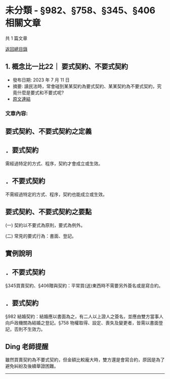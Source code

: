 # 未分類 - §982、§758、§345、§406 相關文章

共 1 篇文章

[返回總目錄](00_總目錄.md)

## 1. 概念比一比22｜ 要式契約、不要式契約

- 發布日期: 2023 年 7 月 11 日
- 摘要: 讀民法時，常會碰到某某契約為要式契約、某某契約為不要式契約，究竟什麼是要式和不要式呢?
- [原文連結](https://www.jasper-realestate.com/%e6%a6%82%e5%bf%b5%e6%af%94%e4%b8%80%e6%af%9422-%e8%a6%81%e5%bc%8f%e5%a5%91%e7%b4%84_%e4%b8%8d%e8%a6%81%e5%bc%8f%e5%a5%91%e7%b4%84/)

### 文章內容:

## 要式契約、不要式契約之定義

## ．要式契約

需經過特定的方式、程序，契約才會成立或生效。

## ．不要式契約

不需經過特定的方式、程序，契約也能成立或生效。

## 要式契約、不要式契約之要點

(一) 契約以不要式為原則，要式為例外。

(二) 常見的要式行為：書面、登記。

## 實例說明

## ．不要式契約

§345買賣契約、§406贈與契約：平常買(送)東西時不需要另外簽名或是寫合約。

## ．要式契約

§982 結婚契約：結婚應以書面為之，有二人以上證人之簽名，並應由雙方當事人向戶政機關為結婚之登記。§758 物權取得、設定、喪失及變更者，皆需以書面登記，否則不生效力。

## Ding 老師提醒

雖然買賣契約為不要式契約，但金額比較龐大時，雙方還是會寫合約，原因是為了避免糾紛及後續舉證困難。

---

